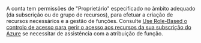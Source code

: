 A conta tem permissões de "Proprietário" especificado no âmbito adequado (da subscrição ou de grupo de recursos), para efetuar a criação de recursos necessários e a gestão de funções. Consulte [Use Role-Based o controlo de acesso para gerir o acesso aos recursos da sua subscrição do Azure](../articles/active-directory/role-based-access-control-configure.md) se necessitar de assistência com a atribuição de função.
